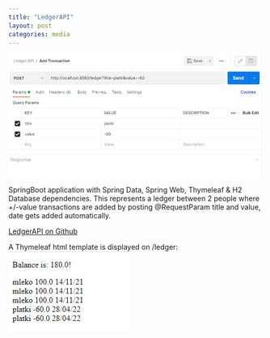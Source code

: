 ```yaml
---
title: "LedgerAPI"
layout: post
categories: media
---
```


![LedgerAPI usage](/assets/ledger.JPG)

SpringBoot application with Spring Data, Spring Web, Thymeleaf & H2 Database dependencies. This represents a ledger between 2 people where +/-value transactions are added by posting @RequestParam title and value, date gets added automatically.

[LedgerAPI on Github](https://github.com/viktorbobinski/Ledger-API)


A Thymeleaf html template is displayed on /ledger:
![LedgerAPI app](/assets/ledger-html.JPG)
